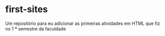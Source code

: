 # first-sites
Um repositório para eu adicionar as primeiras atividades em HTML que fiz no 1 º semestre da faculdade
